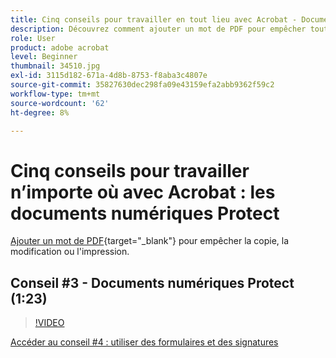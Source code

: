 ```yaml
---
title: Cinq conseils pour travailler en tout lieu avec Acrobat - Documents numériques Protect
description: Découvrez comment ajouter un mot de PDF pour empêcher toute copie, modification ou impression
role: User
product: adobe acrobat
level: Beginner
thumbnail: 34510.jpg
exl-id: 3115d182-671a-4d8b-8753-f8aba3c4807e
source-git-commit: 35827630dec298fa09e43159efa2abb9362f59c2
workflow-type: tm+mt
source-wordcount: '62'
ht-degree: 8%

---
```


# Cinq conseils pour travailler n’importe où avec Acrobat : les documents numériques Protect

[Ajouter un mot de PDF](https://www.adobe.com/fr/acrobat/online/password-protect-pdf.html){target=&quot;_blank&quot;} pour empêcher la copie, la modification ou l&#39;impression.

## Conseil #3 - Documents numériques Protect (1:23)

>[!VIDEO](https://video.tv.adobe.com/v/34510?hidetitle=true)

[Accéder au conseil #4 : utiliser des formulaires et des signatures](work-with-forms-and-signatures.md)